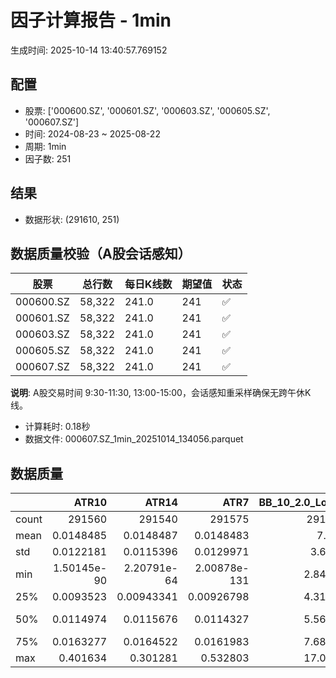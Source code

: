 # 因子计算报告 - 1min

生成时间: 2025-10-14 13:40:57.769152

## 配置

- 股票: ['000600.SZ', '000601.SZ', '000603.SZ', '000605.SZ', '000607.SZ']
- 时间: 2024-08-23 ~ 2025-08-22
- 周期: 1min
- 因子数: 251

## 结果

- 数据形状: (291610, 251)

## 数据质量校验（A股会话感知）

| 股票 | 总行数 | 每日K线数 | 期望值 | 状态 |
|------|--------|----------|--------|------|
| 000600.SZ | 58,322 | 241.0 | 241 | ✅ |
| 000601.SZ | 58,322 | 241.0 | 241 | ✅ |
| 000603.SZ | 58,322 | 241.0 | 241 | ✅ |
| 000605.SZ | 58,322 | 241.0 | 241 | ✅ |
| 000607.SZ | 58,322 | 241.0 | 241 | ✅ |

**说明**: A股交易时间 9:30-11:30, 13:00-15:00，会话感知重采样确保无跨午休K线。
- 计算耗时: 0.18秒
- 数据文件: 000607.SZ_1min_20251014_134056.parquet

## 数据质量

|       |            ATR10 |            ATR14 |              ATR7 |   BB_10_2.0_Lower |   BB_10_2.0_Middle |   BB_10_2.0_Upper |   BB_10_2.0_Width |   BB_15_2.0_Lower |   BB_15_2.0_Middle |   BB_15_2.0_Upper |   BB_15_2.0_Width |   BB_20_2.0_Lower |   BB_20_2.0_Middle |   BB_20_2.0_Upper |   BB_20_2.0_Width |      BOLB_20 |        CCI10 |           CCI14 |        CCI20 |        EMA12 |        EMA15 |        EMA20 |         EMA3 |         EMA5 |         EMA8 |      FIXLB10 |       FIXLB3 |       FIXLB5 |       FIXLB8 |       FMAX10 |       FMAX15 |       FMAX20 |        FMAX5 |      FMEAN10 |      FMEAN15 |      FMEAN20 |       FMEAN5 |       FMIN10 |       FMIN15 |       FMIN20 |        FMIN5 |       FSTD10 |       FSTD15 |       FSTD20 |        FSTD5 |      LEXLB10 |       LEXLB3 |       LEXLB5 |       LEXLB8 |         MA10 |         MA15 |         MA20 |          MA3 |          MA5 |          MA8 |             MACD |     MACD_12_26_9 |      MACD_6_13_4 |      MACD_8_17_5 |        MACD_HIST |      MACD_SIGNAL |     MEANLB10 |      MEANLB3 |      MEANLB5 |      MEANLB8 |          MSTD10 |          MSTD15 |           MSTD5 |        Momentum1 |       Momentum10 |       Momentum12 |       Momentum15 |       Momentum20 |        Momentum3 |        Momentum5 |        Momentum8 |              OBV |    OBV_SMA10 |    OBV_SMA15 |    OBV_SMA20 |     OBV_SMA5 |     Position10 |    Position12 |    Position15 |    Position20 |    Position25 |    Position30 |     Position5 |     Position8 |         RAND |       RANDNX |        RANDX |        RPROB |      RPROBCX |      RPROBNX |       RPROBX |         RSI |       RSI10 |       RSI14 |        RSI7 |         STCX |            STOCH |      STOCH_10_14 |      STOCH_14_20 |       STOCH_7_10 |          STX |   TA_ADXR_14 |    TA_ADX_14 |   TA_APO_fastperiod12_matype0_slowperiod26 |   TA_AROONOSC_14 |   TA_AROON_14_down |   TA_AROON_14_up |       TA_CCI_14 |    TA_CDL2CROWS |   TA_CDL3BLACKCROWS |   TA_CDL3INSIDE |   TA_CDL3LINESTRIKE |   TA_CDL3OUTSIDE |   TA_CDL3STARSINSOUTH |   TA_CDL3WHITESOLDIERS |   TA_CDLABANDONEDBABY |   TA_CDLADVANCEBLOCK |   TA_CDLBELTHOLD |   TA_CDLBREAKAWAY |   TA_CDLCLOSINGMARUBOZU |   TA_CDLCONCEALBABYSWALL |   TA_CDLCOUNTERATTACK |   TA_CDLDARKCLOUDCOVER |   TA_CDLDOJI |   TA_CDLDOJISTAR |   TA_CDLDRAGONFLYDOJI |   TA_CDLENGULFING |   TA_CDLEVENINGDOJISTAR |   TA_CDLEVENINGSTAR |   TA_CDLGAPSIDESIDEWHITE |   TA_CDLGRAVESTONEDOJI |   TA_CDLHAMMER |   TA_CDLHANGINGMAN |   TA_CDLHARAMI |   TA_CDLHARAMICROSS |   TA_CDLHIGHWAVE |   TA_CDLHIKKAKE |   TA_CDLHOMINGPIGEON |   TA_CDLIDENTICAL3CROWS |   TA_CDLINNECK |   TA_CDLINVERTEDHAMMER |   TA_CDLKICKING |   TA_CDLKICKINGBYLENGTH |   TA_CDLLADDERBOTTOM |   TA_CDLLONGLEGGEDDOJI |   TA_CDLLONGLINE |   TA_CDLMARUBOZU |   TA_CDLMATCHINGLOW |   TA_CDLMATHOLD |   TA_CDLMORNINGDOJISTAR |   TA_CDLMORNINGSTAR |   TA_CDLONNECK |   TA_CDLPIERCING |   TA_CDLRICKSHAWMAN |   TA_CDLRISEFALL3METHODS |   TA_CDLSEPARATINGLINES |   TA_CDLSHOOTINGSTAR |   TA_CDLSHORTLINE |   TA_CDLSPINNINGTOP |   TA_CDLSTALLEDPATTERN |   TA_CDLSTICKSANDWICH |   TA_CDLTAKURI |   TA_CDLTASUKIGAP |   TA_CDLTHRUSTING |   TA_CDLTRISTAR |   TA_CDLUNIQUE3RIVER |   TA_CDLUPSIDEGAP2CROWS |   TA_CDLXSIDEGAP3METHODS |   TA_DEMA_10 |   TA_DEMA_20 |    TA_DEMA_5 |     TA_DX_14 |    TA_EMA_10 |    TA_EMA_20 |    TA_EMA_30 |     TA_EMA_5 |    TA_EMA_60 |   TA_KAMA_10 |   TA_KAMA_20 |    TA_MFI_14 |   TA_MIDPRICE_10 |   TA_MIDPRICE_20 |   TA_MIDPRICE_5 |    TA_MOM_10 |   TA_ROCP_10 |   TA_ROCR100_10 |   TA_ROCR_10 |      TA_ROC_10 |   TA_RSI_14 |       TA_SAR |    TA_SMA_10 |    TA_SMA_20 |    TA_SMA_30 |     TA_SMA_5 |    TA_SMA_60 |   TA_STOCHF_D |   TA_STOCHF_K |   TA_STOCHRSI_fastd_period3_fastk_period5_timeperiod14_D |   TA_STOCHRSI_fastd_period3_fastk_period5_timeperiod14_K |   TA_STOCH_D |   TA_STOCH_K |     TA_T3_10 |     TA_T3_20 |      TA_T3_5 |   TA_TEMA_10 |   TA_TEMA_20 |    TA_TEMA_5 |   TA_TRIMA_10 |   TA_TRIMA_20 |   TA_TRIMA_5 |   TA_TRIX_14 |   TA_ULTOSC_timeperiod17_timeperiod214_timeperiod328 |   TA_WILLR_14 |    TA_WMA_10 |    TA_WMA_20 |     TA_WMA_5 |      TRENDLB10 |       TRENDLB3 |       TRENDLB5 |       TRENDLB8 |        Trend10 |       Trend12 |        Trend15 |        Trend20 |        Trend25 |         Trend5 |         Trend8 |       VWAP10 |       VWAP15 |       VWAP20 |       VWAP25 |       VWAP30 |   Volume_Momentum10 |   Volume_Momentum15 |   Volume_Momentum20 |   Volume_Momentum25 |   Volume_Momentum30 |   Volume_Ratio10 |   Volume_Ratio15 |   Volume_Ratio20 |   Volume_Ratio25 |   Volume_Ratio30 |     WILLR14 |     WILLR18 |     WILLR21 |      WILLR9 |
|:------|-----------------:|-----------------:|------------------:|------------------:|-------------------:|------------------:|------------------:|------------------:|-------------------:|------------------:|------------------:|------------------:|-------------------:|------------------:|------------------:|-------------:|-------------:|----------------:|-------------:|-------------:|-------------:|-------------:|-------------:|-------------:|-------------:|-------------:|-------------:|-------------:|-------------:|-------------:|-------------:|-------------:|-------------:|-------------:|-------------:|-------------:|-------------:|-------------:|-------------:|-------------:|-------------:|-------------:|-------------:|-------------:|-------------:|-------------:|-------------:|-------------:|-------------:|-------------:|-------------:|-------------:|-------------:|-------------:|-------------:|-----------------:|-----------------:|-----------------:|-----------------:|-----------------:|-----------------:|-------------:|-------------:|-------------:|-------------:|----------------:|----------------:|----------------:|-----------------:|-----------------:|-----------------:|-----------------:|-----------------:|-----------------:|-----------------:|-----------------:|-----------------:|-------------:|-------------:|-------------:|-------------:|---------------:|--------------:|--------------:|--------------:|--------------:|--------------:|--------------:|--------------:|-------------:|-------------:|-------------:|-------------:|-------------:|-------------:|-------------:|------------:|------------:|------------:|------------:|-------------:|-----------------:|-----------------:|-----------------:|-----------------:|-------------:|-------------:|-------------:|-------------------------------------------:|-----------------:|-------------------:|-----------------:|----------------:|----------------:|--------------------:|----------------:|--------------------:|-----------------:|----------------------:|-----------------------:|----------------------:|---------------------:|-----------------:|------------------:|------------------------:|-------------------------:|----------------------:|-----------------------:|-------------:|-----------------:|----------------------:|------------------:|------------------------:|--------------------:|-------------------------:|-----------------------:|---------------:|-------------------:|---------------:|--------------------:|-----------------:|----------------:|---------------------:|------------------------:|---------------:|-----------------------:|----------------:|------------------------:|---------------------:|-----------------------:|-----------------:|-----------------:|--------------------:|----------------:|------------------------:|--------------------:|---------------:|-----------------:|--------------------:|-------------------------:|------------------------:|---------------------:|------------------:|--------------------:|-----------------------:|----------------------:|---------------:|------------------:|------------------:|----------------:|---------------------:|------------------------:|-------------------------:|-------------:|-------------:|-------------:|-------------:|-------------:|-------------:|-------------:|-------------:|-------------:|-------------:|-------------:|-------------:|-----------------:|-----------------:|----------------:|-------------:|-------------:|----------------:|-------------:|---------------:|------------:|-------------:|-------------:|-------------:|-------------:|-------------:|-------------:|--------------:|--------------:|---------------------------------------------------------:|---------------------------------------------------------:|-------------:|-------------:|-------------:|-------------:|-------------:|-------------:|-------------:|-------------:|--------------:|--------------:|-------------:|-------------:|-----------------------------------------------------:|--------------:|-------------:|-------------:|-------------:|---------------:|---------------:|---------------:|---------------:|---------------:|--------------:|---------------:|---------------:|---------------:|---------------:|---------------:|-------------:|-------------:|-------------:|-------------:|-------------:|--------------------:|--------------------:|--------------------:|--------------------:|--------------------:|-----------------:|-----------------:|-----------------:|-----------------:|-----------------:|------------:|------------:|------------:|------------:|
| count | 291560           | 291540           | 291575            |      291565       |       291565       |      291565       |      291565       |      291540       |       291540       |      291540       |      291540       |      291515       |       291515       |      291515       |      291515       | 291610       | 291520       | 291480          | 291420       | 291610       | 291610       | 291610       | 291610       | 291610       | 291610       | 291610       | 291610       | 291610       | 291610       | 291565       | 291540       | 291515       | 291590       | 291610       | 291610       | 291610       | 291610       | 291610       | 291610       | 291610       | 291610       | 291610       | 291610       | 291610       | 291610       | 291610       | 291610       | 291610       | 291610       | 291565       | 291540       | 291515       | 291600       | 291590       | 291575       | 291445           | 291445           | 291535           | 291510           | 291445           | 291445           | 291610       | 291610       | 291610       | 291610       | 291565          | 291540          | 291590          | 291560           | 291560           | 291560           | 291560           | 291560           | 291560           | 291560           | 291560           | 291610           | 291565       | 291540       | 291515       | 291590       | 291565         | 291555        | 291540        | 291515        | 291490        | 291465        | 291590        | 291575        | 291610       | 291610       | 291610       | 291610       | 291610       | 291610       | 291610       | 291540      | 291560      | 291540      | 291575      | 291610       | 291525           | 291435           | 291355           | 291490           | 291610       | 291475       | 291475       |                               291555       |     291610       |       291610       |     291610       | 291480          | 291610          |      291610         | 291610          |     291610          |    291610        |           291595      |          291610        |        291610         |        291610        |    291610        |            291610 |           291610        |         291610           |        291610         |         291610         |  291610      |    291610        |           291610      |      291610       |            291610       |       291610        |            291610        |            291610      |   291610       |       291610       |  291610        |       291610        |     291610       |   291610        |       291610         |           291610        |  291610        |           291610       | 291610          |         291610          |      291610          |            291610      |    291610        |    291610        |        291610       |          291610 |          291610         |      291610         |  291610        |   291610         |        291610       |         291610           |            291610       |        291610        |       291610      |        291610       |          291610        |         291610        |    291610      |   291610          |    291610         |  291610         |      291610          |                  291610 |          291610          | 291610       | 291610       | 291610       | 291610       | 291610       | 291610       | 291610       | 291610       | 291610       | 291565       | 291515       | 291610       |     291610       |     291610       |    291610       | 291610       | 291610       |    291610       | 291610       | 291560         | 291540      | 291610       | 291565       | 291515       | 291465       | 291590       | 291315       |  291610       |  291610       |                                             291610       |                                             291610       | 291610       | 291610       | 291610       | 291610       | 291610       | 291610       | 291610       | 291610       |  291565       |  291515       | 291590       | 291610       |                                         291610       |   291545      | 291565       | 291515       | 291590       | 291565         | 291600         | 291590         | 291575         | 291565         | 291555        | 291540         | 291515         | 291490         | 291590         | 291575         | 291515       | 291515       | 291515       | 291515       | 291515       |    291560           |    291560           |    291560           |    291560           |    291560           |     291610       |     291610       |     291610       |     291610       |     291610       | 291545      | 291525      | 291510      | 291570      |
| mean  |      0.0148485   |      0.0148487   |      0.0148483    |           7.112   |            7.11441 |           7.11681 |           7.11441 |           7.11154 |            7.11444 |           7.11734 |           7.11444 |           7.11114 |            7.11447 |           7.1178  |           7.11447 |      7.11435 |     -1.49513 |     -1.40147    |     -1.28323 |      7.11405 |      7.11397 |      7.11384 |      7.11429 |      7.11424 |      7.11416 |      7.11435 |      7.11435 |      7.11435 |      7.11435 |      7.11441 |      7.11444 |      7.11447 |      7.11437 |      7.11435 |      7.11435 |      7.11435 |      7.11435 |      7.11435 |      7.11435 |      7.11435 |      7.11435 |      7.11435 |      7.11435 |      7.11435 |      7.11435 |      7.11435 |      7.11435 |      7.11435 |      7.11435 |      7.11441 |      7.11444 |      7.11447 |      7.11436 |      7.11437 |      7.11439 |      0.000375987 |      0.000375987 |      0.000188238 |      0.00024176  |      2.34535e-07 |      0.000375753 |      7.11435 |      7.11435 |      7.11435 |      7.11435 |      0.0126525  |      0.0150113  |      0.00959007 |      0.000102359 |      0.000102359 |      0.000102359 |      0.000102359 |      0.000102359 |      0.000102359 |      0.000102359 |      0.000102359 |  64639.8         |      7.11441 |      7.11444 |      7.11447 |      7.11437 |      0.466761  |      0.466276 |      0.465721 |      0.464961 |      0.464573 |      0.464236 |      0.467308 |      0.467324 |      7.11435 |      7.11435 |      7.11435 |      7.11435 |      7.11435 |      7.11435 |      7.11435 |     50.0721 |     49.9845 |     50.0721 |     49.5879 |      7.11435 |     46.5909      |     46.6746      |     46.5925      |     46.7558      |      7.11435 |     28.4113  |     28.4113  |                                    7.11442 |          7.11435 |            7.11435 |          7.11435 |     -1.40147    |     -0.00205754 |          -0.0072014 |      0.00925894 |          0.00205754 |        -0.202668 |               48.2487 |               0.128596 |            -0.0723569 |            -0.136141 |        -0.176606 |                 0 |               -0.299372 |              0.000342924 |            -0.0202325 |             -0.0778437 |      48.8975 |        -0.586057 |               13.0921 |          -7.12383 |                -0.18175 |           -0.206097 |                 0.254449 |                14.1346 |        3.09386 |           -9.89095 |       0.434896 |            0.447996 |          3.65214 |        0.261994 |            0.0253764 |               -0.174205 |      -0.158088 |                2.47282 |     -0.00171462 |              0.00651555 |           0.00102877 |                30.8981 |        -0.390933 |        -0.373444 |             2.92171 |               0 |               0.0654984 |           0.0949899 |      -0.459518 |        0.0418367 |             3.37677 |             -0.000685848 |                -5.25016 |            -0.816844 |           13.2355 |             3.64768 |              -0.115222 |              0.246562 |        13.0921 |        0.00171462 |        -0.0624121 |      -0.0277768 |           0.00102877 |                       0 |               0.00240047 |      7.11411 |      7.11384 |      7.11424 |      7.11435 |      7.11411 |      7.11384 |      7.11357 |      7.11424 |      7.11278 |      7.11441 |      7.11447 |      7.11435 |          7.11435 |          7.11435 |         7.11435 |      7.11435 |      7.11435 |         7.11435 |      7.11435 |      0.0102359 |     50.0721 |      7.11435 |      7.11441 |      7.11447 |      7.11453 |      7.11437 |      7.11473 |       7.11435 |       7.11435 |                                                  7.11435 |                                                  7.11435 |      7.11435 |      7.11435 |      7.11435 |      7.11435 |      7.11435 |      7.11411 |      7.11384 |      7.11424 |       7.11441 |       7.11447 |      7.11437 |      7.11435 |                                              7.11435 |      -50.3558 |      7.11441 |      7.11447 |      7.11437 |     -0.0301008 |     -0.0164027 |     -0.0239555 |     -0.0283445 |     -0.0301008 |     -0.031385 |     -0.0324828 |     -0.0348797 |     -0.0360119 |     -0.0239555 |     -0.0283445 |      7.02667 |      7.02667 |      7.02667 |      7.02667 |      7.02667 |         0.000102359 |         0.000102359 |         0.000102359 |         0.000102359 |         0.000102359 |          7.11435 |          7.11435 |          7.11435 |          7.11435 |          7.11435 |    -50.3558 |    -50.5032 |    -50.5922 |    -50.1175 |
| std   |      0.0122181   |      0.0115396   |      0.0129971    |           3.6758  |            3.67687 |           3.67795 |           3.67687 |           3.67546 |            3.67683 |           3.67819 |           3.67683 |           3.67517 |            3.67678 |           3.67839 |           3.67678 |      3.67697 |     87.7975  |     90.7405     |     94.203   |      3.67674 |      3.67668 |      3.67659 |      3.67692 |      3.67688 |      3.67682 |      3.67697 |      3.67697 |      3.67697 |      3.67697 |      3.67687 |      3.67683 |      3.67678 |      3.67692 |      3.67697 |      3.67697 |      3.67697 |      3.67697 |      3.67697 |      3.67697 |      3.67697 |      3.67697 |      3.67697 |      3.67697 |      3.67697 |      3.67697 |      3.67697 |      3.67697 |      3.67697 |      3.67697 |      3.67687 |      3.67683 |      3.67678 |      3.67695 |      3.67692 |      3.67689 |      0.0185861   |      0.0185861   |      0.0134932   |      0.0149577   |      0.00574061  |      0.0174428   |      3.67697 |      3.67697 |      3.67697 |      3.67697 |      0.0203414  |      0.0241094  |      0.0156038  |      0.00659993  |      0.00659993  |      0.00659993  |      0.00659993  |      0.00659993  |      0.00659993  |      0.00659993  |      0.00659993  | 309456           |      3.67687 |      3.67683 |      3.67678 |      3.67692 |      0.35935   |      0.351149 |      0.34177  |      0.331061 |      0.32394  |      0.31891  |      0.394729 |      0.370266 |      3.67697 |      3.67697 |      3.67697 |      3.67697 |      3.67697 |      3.67697 |      3.67697 |     11.8127 |     13.4986 |     11.8127 |     15.9735 |      3.67697 |     29.5443      |     20.8042      |     20.1534      |     21.5182      |      3.67697 |     14.6846  |     14.6846  |                                    3.67686 |          3.67697 |            3.67697 |          3.67697 |     90.7405     |      0.453598   |           0.848581  |      3.62408    |          0.641487   |         5.59178  |               25.5307 |               3.58373  |             3.15815   |             3.68722  |        60.9247   |                 0 |               60.5023   |              0.185182    |             7.86314   |              2.78897   |      49.9879 |        13.8069   |               33.7315 |          26.3811  |                 4.25934 |            4.53512  |                18.9775   |                34.8379 |       17.3152  |           29.8541  |      35.0566   |           33.1816   |         18.815   |       12.5351   |            1.5928    |                4.17016  |       3.97289  |               15.5296  |      3.54758    |              3.54758    |           0.320744   |                46.2074 |        56.7007   |        57.0611   |            16.8415  |               0 |               2.55843   |           3.08058   |       6.76319  |        2.04498   |            18.0631  |              0.261886    |                23.7598  |             9.00097  |           39.1929 |            19.0576  |               3.39249  |              4.95939  |        33.7315 |        1.06379    |         2.49747   |      12.4265    |           0.320744   |                       0 |               1.60372    |      3.67678 |      3.67659 |      3.67688 |      3.67697 |      3.67678 |      3.67659 |      3.67639 |      3.67688 |      3.67584 |      3.67687 |      3.67678 |      3.67697 |          3.67697 |          3.67697 |         3.67697 |      3.67697 |      3.67697 |         3.67697 |      3.67697 |      0.659993  |     11.8127 |      3.67697 |      3.67687 |      3.67678 |      3.67668 |      3.67692 |      3.67641 |       3.67697 |       3.67697 |                                                  3.67697 |                                                  3.67697 |      3.67697 |      3.67697 |      3.67697 |      3.67697 |      3.67697 |      3.67678 |      3.67659 |      3.67688 |       3.67687 |       3.67678 |      3.67692 |      3.67697 |                                              3.67697 |       34.6302 |      3.67687 |      3.67678 |      3.67692 |      1.08612   |      0.737414  |      0.926106  |      1.04228   |      1.08612   |      1.11826  |      1.15505   |      1.1984    |      1.23081   |      0.926106  |      1.04228   |      3.68418 |      3.68418 |      3.68418 |      3.68418 |      3.68418 |         0.00659993  |         0.00659993  |         0.00659993  |         0.00659993  |         0.00659993  |          3.67697 |          3.67697 |          3.67697 |          3.67697 |          3.67697 |     34.6302 |     33.6591 |     33.1165 |     36.5835 |
| min   |      1.50145e-90 |      2.20791e-64 |      2.00878e-131 |           2.84934 |            2.851   |           2.85266 |           2.851   |           2.8524  |            2.854   |           2.8556  |           2.854   |           2.85509 |            2.857   |           2.85891 |           2.857   |      2.84    |   -666.663   |   -933.326      |  -1333.32    |      2.85378 |      2.85511 |      2.85708 |      2.84318 |      2.84685 |      2.85108 |      2.84    |      2.84    |      2.84    |      2.84    |      2.851   |      2.854   |      2.857   |      2.848   |      2.84    |      2.84    |      2.84    |      2.84    |      2.84    |      2.84    |      2.84    |      2.84    |      2.84    |      2.84    |      2.84    |      2.84    |      2.84    |      2.84    |      2.84    |      2.84    |      2.851   |      2.854   |      2.857   |      2.84333 |      2.848   |      2.85125 |     -0.413397    |     -0.413397    |     -0.411441    |     -0.399867    |     -0.174985    |     -0.36826     |      2.84    |      2.84    |      2.84    |      2.84    |      0          |      0          |      0          |     -0.120122    |     -0.120122    |     -0.120122    |     -0.120122    |     -0.120122    |     -0.120122    |     -0.120122    |     -0.120122    |     -1.23787e+06 |      2.851   |      2.854   |      2.857   |      2.848   |      0         |      0        |      0        |      0        |      0        |      0        |      0        |      0        |      2.84    |      2.84    |      2.84    |      2.84    |      2.84    |      2.84    |      2.84    |      0      |      0      |      0      |      0      |      2.84    |     -1.57622e-12 |     -9.50097e-13 |     -6.30962e-13 |     -1.13687e-13 |      2.84    |      1.72341 |      1.72341 |                                    2.8525  |          2.84    |            2.84    |          2.84    |   -933.326      |   -100          |        -100         |   -100          |       -100          |      -100        |                0      |               0        |          -100         |          -100        |      -100        |                 0 |             -100        |              0           |          -100         |           -100         |       0      |      -100        |                0      |        -100       |              -100       |         -100        |              -100        |                 0      |        0       |         -100       |    -100        |         -100        |       -100       |     -200        |            0         |             -100        |    -100        |                0       |   -100          |           -100          |           0          |                 0      |      -100        |      -100        |             0       |               0 |               0         |           0         |    -100        |        0         |             0       |           -100           |              -100       |          -100        |         -100      |          -100       |            -100        |              0        |         0      |     -100          |      -100         |    -100         |           0          |                       0 |            -100          |      2.85284 |      2.85708 |      2.84685 |      2.84    |      2.85284 |      2.85708 |      2.86016 |      2.84685 |      2.86524 |      2.851   |      2.857   |      2.84    |          2.84    |          2.84    |         2.84    |      2.84    |      2.84    |         2.84    |      2.84    |    -12.0122    |      0      |      2.84    |      2.851   |      2.857   |      2.862   |      2.848   |      2.86733 |       2.84    |       2.84    |                                                  2.84    |                                                  2.84    |      2.84    |      2.84    |      2.84    |      2.84    |      2.84    |      2.85284 |      2.85708 |      2.84685 |       2.851   |       2.857   |      2.848   |      2.84    |                                              2.84    |     -100      |      2.851   |      2.857   |      2.848   |     -2.84605   |     -1.1547    |     -1.78885   |     -2.47487   |     -2.84605   |     -3.17543  |     -3.61478   |     -4.24853   |     -4.8       |     -1.78885   |     -2.47487   |      0       |      0       |      0       |      0       |      0       |        -0.120122    |        -0.120122    |        -0.120122    |        -0.120122    |        -0.120122    |          2.84    |          2.84    |          2.84    |          2.84    |          2.84    |   -100      |   -100      |   -100      |   -100      |
| 25%   |      0.0093523   |      0.00943341  |      0.00926798   |           4.31845 |            4.32    |           4.32126 |           4.32    |           4.31845 |            4.32    |           4.32181 |           4.32    |           4.31851 |            4.3205  |           4.32248 |           4.3205  |      4.32    |    -59.1302  |    -59.1743     |    -59.1982  |      4.32047 |      4.32076 |      4.32056 |      4.31997 |      4.31982 |      4.32004 |      4.32    |      4.32    |      4.32    |      4.32    |      4.32    |      4.32    |      4.3205  |      4.32    |      4.32    |      4.32    |      4.32    |      4.32    |      4.32    |      4.32    |      4.32    |      4.32    |      4.32    |      4.32    |      4.32    |      4.32    |      4.32    |      4.32    |      4.32    |      4.32    |      4.32    |      4.32    |      4.3205  |      4.32    |      4.32    |      4.32    |     -0.00424761  |     -0.00424761  |     -0.00299734  |     -0.00331845  |     -0.00129165  |     -0.00402107  |      4.32    |      4.32    |      4.32    |      4.32    |      0.00527046 |      0.00617213 |      0.00447214 |     -0.00225734  |     -0.00225734  |     -0.00225734  |     -0.00225734  |     -0.00225734  |     -0.00225734  |     -0.00225734  |     -0.00225734  | -86638           |      4.32    |      4.32    |      4.3205  |      4.32    |      0.0714286 |      0.135135 |      0.166667 |      0.2      |      0.2      |      0.2      |      0        |      0        |      4.32    |      4.32    |      4.32    |      4.32    |      4.32    |      4.32    |      4.32    |     43.7661 |     42.2772 |     43.7661 |     39.9972 |      4.32    |     21.2121      |     32.1429      |     32.4578      |     30.8333      |      4.32    |     18.1569  |     18.1569  |                                    4.32    |          4.32    |            4.32    |          4.32    |    -59.1743     |      0          |           0         |      0          |          0          |         0        |               29.727  |               0        |             0         |             0        |         0        |                 0 |                0        |              0           |             0         |              0         |       0      |         0        |                0      |           0       |                 0       |            0        |                 0        |                 0      |        0       |            0       |       0        |            0        |          0       |        0        |            0         |                0        |       0        |                0       |      0          |              0          |           0          |                 0      |         0        |         0        |             0       |               0 |               0         |           0         |       0        |        0         |             0       |              0           |                 0       |             0        |            0      |             0       |               0        |              0        |         0      |        0          |         0         |       0         |           0          |                       0 |               0          |      4.32019 |      4.32056 |      4.31982 |      4.32    |      4.32019 |      4.32056 |      4.32031 |      4.31982 |      4.31923 |      4.32    |      4.3205  |      4.32    |          4.32    |          4.32    |         4.32    |      4.32    |      4.32    |         4.32    |      4.32    |     -0.225734  |     43.7661 |      4.32    |      4.32    |      4.3205  |      4.321   |      4.32    |      4.31983 |       4.32    |       4.32    |                                                  4.32    |                                                  4.32    |      4.32    |      4.32    |      4.32    |      4.32    |      4.32    |      4.32019 |      4.32056 |      4.31982 |       4.32    |       4.3205  |      4.32    |      4.32    |                                              4.32    |      -80      |      4.32    |      4.3205  |      4.32    |     -0.858116  |     -0.577349  |     -0.730295  |     -0.840026  |     -0.858116  |     -0.886404 |     -0.917232  |     -0.953715  |     -0.961428  |     -0.730295  |     -0.840026  |      4.29343 |      4.29343 |      4.29343 |      4.29343 |      4.29343 |        -0.00225734  |        -0.00225734  |        -0.00225734  |        -0.00225734  |        -0.00225734  |          4.32    |          4.32    |          4.32    |          4.32    |          4.32    |    -80      |    -76      |    -75      |    -83.3333 |
| 50%   |      0.0114974   |      0.0115676   |      0.0114327    |           5.56734 |            5.569   |           5.5716  |           5.569   |           5.56695 |            5.56933 |           5.57233 |           5.56933 |           5.56698 |            5.5695  |           5.57297 |           5.5695  |      5.57    |      0       |     -2.3206e-11 |     -1.35343 |      5.56988 |      5.57011 |      5.56993 |      5.56948 |      5.56928 |      5.56952 |      5.57    |      5.57    |      5.57    |      5.57    |      5.569   |      5.56933 |      5.5695  |      5.57    |      5.57    |      5.57    |      5.57    |      5.57    |      5.57    |      5.57    |      5.57    |      5.57    |      5.57    |      5.57    |      5.57    |      5.57    |      5.57    |      5.57    |      5.57    |      5.57    |      5.569   |      5.56933 |      5.5695  |      5.57    |      5.57    |      5.57    |     -0.000105866 |     -0.000105866 |     -6.93306e-05 |     -9.62186e-05 |     -8.55375e-06 |     -8.82692e-05 |      5.57    |      5.57    |      5.57    |      5.57    |      0.00788811 |      0.00899735 |      0.00547723 |      0           |      0           |      0           |      0           |      0           |      0           |      0           |      0           |  14388           |      5.569   |      5.56933 |      5.5695  |      5.57    |      0.5       |      0.5      |      0.5      |      0.5      |      0.5      |      0.5      |      0.5      |      0.5      |      5.57    |      5.57    |      5.57    |      5.57    |      5.57    |      5.57    |      5.57    |     49.6175 |     49.558  |     49.6175 |     49.3239 |      5.57    |     46.6667      |     46.4598      |     47.0317      |     47           |      5.57    |     24.9036  |     24.9036  |                                    5.57    |          5.57    |            5.57    |          5.57    |     -2.3206e-11 |      0          |           0         |      0          |          0          |         0        |               47.3808 |               0        |             0         |             0        |         0        |                 0 |                0        |              0           |             0         |              0         |       0      |         0        |                0      |           0       |                 0       |            0        |                 0        |                 0      |        0       |            0       |       0        |            0        |          0       |        0        |            0         |                0        |       0        |                0       |      0          |              0          |           0          |                 0      |         0        |         0        |             0       |               0 |               0         |           0         |       0        |        0         |             0       |              0           |                 0       |             0        |            0      |             0       |               0        |              0        |         0      |        0          |         0         |       0         |           0          |                       0 |               0          |      5.56981 |      5.56993 |      5.56928 |      5.57    |      5.56981 |      5.56993 |      5.56966 |      5.56928 |      5.57013 |      5.569   |      5.5695  |      5.57    |          5.57    |          5.57    |         5.57    |      5.57    |      5.57    |         5.57    |      5.57    |      0         |     49.6175 |      5.57    |      5.569   |      5.5695  |      5.57    |      5.57    |      5.57167 |       5.57    |       5.57    |                                                  5.57    |                                                  5.57    |      5.57    |      5.57    |      5.57    |      5.57    |      5.57    |      5.56981 |      5.56993 |      5.56928 |       5.569   |       5.5695  |      5.57    |      5.57    |                                              5.57    |      -50      |      5.569   |      5.5695  |      5.57    |      0         |      0         |      0         |      0         |      0         |      0        |      0         |      0         |     -0.0125461 |      0         |      0         |      5.54192 |      5.54192 |      5.54192 |      5.54192 |      5.54192 |         0           |         0           |         0           |         0           |         0           |          5.57    |          5.57    |          5.57    |          5.57    |          5.57    |    -50      |    -50      |    -50      |    -50      |
| 75%   |      0.0163277   |      0.0164522   |      0.0161983    |           7.68196 |            7.684   |           7.68658 |           7.684   |           7.68131 |            7.68417 |           7.68696 |           7.68417 |           7.68084 |            7.684   |           7.68709 |           7.684   |      7.68    |     54.3331  |     53.8877     |     53.4312  |      7.68346 |      7.68303 |      7.68297 |      7.6835  |      7.68388 |      7.68378 |      7.68    |      7.68    |      7.68    |      7.68    |      7.684   |      7.68417 |      7.684   |      7.684   |      7.68    |      7.68    |      7.68    |      7.68    |      7.68    |      7.68    |      7.68    |      7.68    |      7.68    |      7.68    |      7.68    |      7.68    |      7.68    |      7.68    |      7.68    |      7.68    |      7.684   |      7.68417 |      7.684   |      7.68333 |      7.684   |      7.68375 |      0.00381526  |      0.00381526  |      0.00262811  |      0.00294317  |      0.00122547  |      0.00365279  |      7.68    |      7.68    |      7.68    |      7.68    |      0.0131656  |      0.0155226  |      0.01       |      0.002079    |      0.002079    |      0.002079    |      0.002079    |      0.002079    |      0.002079    |      0.002079    |      0.002079    | 308882           |      7.684   |      7.68417 |      7.684   |      7.684   |      0.75      |      0.75     |      0.733333 |      0.714286 |      0.714286 |      0.714286 |      0.999999 |      0.777778 |      7.68    |      7.68    |      7.68    |      7.68    |      7.68    |      7.68    |      7.68    |     55.8152 |     57.1674 |     55.8152 |     59.0452 |      7.68    |     68.8095      |     61.9048      |     61.6667      |     62.5         |      7.68    |     34.7086  |     34.7086  |                                    7.68417 |          7.68    |            7.68    |          7.68    |     53.8877     |      0          |           0         |      0          |          0          |         0        |               67.5548 |               0        |             0         |             0        |         0        |                 0 |                0        |              0           |             0         |              0         |     100      |         0        |                0      |           0       |                 0       |            0        |                 0        |                 0      |        0       |            0       |       0        |            0        |          0       |        0        |            0         |                0        |       0        |                0       |      0          |              0          |           0          |               100      |         0        |         0        |             0       |               0 |               0         |           0         |       0        |        0         |             0       |              0           |                 0       |             0        |            0      |             0       |               0        |              0        |         0      |        0          |         0         |       0         |           0          |                       0 |               0          |      7.68371 |      7.68297 |      7.68388 |      7.68    |      7.68371 |      7.68297 |      7.68281 |      7.68388 |      7.67988 |      7.684   |      7.684   |      7.68    |          7.68    |          7.68    |         7.68    |      7.68    |      7.68    |         7.68    |      7.68    |      0.2079    |     55.8152 |      7.68    |      7.684   |      7.684   |      7.68433 |      7.684   |      7.68167 |       7.68    |       7.68    |                                                  7.68    |                                                  7.68    |      7.68    |      7.68    |      7.68    |      7.68    |      7.68    |      7.68371 |      7.68297 |      7.68388 |       7.684   |       7.684   |      7.684   |      7.68    |                                              7.68    |      -23.0769 |      7.684   |      7.684   |      7.684   |      0.774595  |      0.577349  |      0.730295  |      0.724568  |      0.774595  |      0.809172 |      0.83341   |      0.857216  |      0.86565   |      0.730295  |      0.724568  |      7.63543 |      7.63543 |      7.63543 |      7.63543 |      7.63543 |         0.002079    |         0.002079    |         0.002079    |         0.002079    |         0.002079    |          7.68    |          7.68    |          7.68    |          7.68    |          7.68    |    -23.0769 |    -25      |    -25      |    -16.6667 |
| max   |      0.401634    |      0.301281    |      0.532803     |          17.0666  |           17.075   |          17.0834  |          17.075   |          17.0139  |           17.0293  |          17.0447  |          17.0293  |          16.9727  |           16.9915  |          17.0103  |          16.9915  |     17.17    |    666.663   |    933.327      |   1333.32    |     16.9975  |     16.9685  |     16.9268  |     17.1205  |     17.0917  |     17.0534  |     17.17    |     17.17    |     17.17    |     17.17    |     17.075   |     17.0293  |     16.9915  |     17.098   |     17.17    |     17.17    |     17.17    |     17.17    |     17.17    |     17.17    |     17.17    |     17.17    |     17.17    |     17.17    |     17.17    |     17.17    |     17.17    |     17.17    |     17.17    |     17.17    |     17.075   |     17.0293  |     16.9915  |     17.1133  |     17.098   |     17.0888  |      0.556296    |      0.556296    |      0.456311    |      0.481269    |      0.165352    |      0.502368    |     17.17    |     17.17    |     17.17    |     17.17    |      0.772765   |      0.7518     |      0.87178    |      0.146597    |      0.146597    |      0.146597    |      0.146597    |      0.146597    |      0.146597    |      0.146597    |      0.146597    |      1.30562e+06 |     17.075   |     17.0293  |     16.9915  |     17.098   |      1         |      1        |      1        |      1        |      1        |      1        |      1        |      1        |     17.17    |     17.17    |     17.17    |     17.17    |     17.17    |     17.17    |     17.17    |    100      |    100      |    100      |    100      |     17.17    |    100           |    100           |    100           |    100           |     17.17    |    100       |    100       |                                   17.06    |         17.17    |           17.17    |         17.17    |    933.327      |      0          |           0         |    100          |        100          |       100        |              100      |             100        |           100         |             0        |       100        |                 0 |              100        |            100           |           100         |              0         |     100      |       100        |              100      |         100       |                 0       |            0        |               100        |               100      |      100       |            0       |     100        |          100        |        100       |      200        |          100         |                0        |       0        |              100       |    100          |            100          |         100          |               100      |       100        |       100        |           100       |               0 |             100         |         100         |       0        |      100         |           100       |              0           |               100       |             0        |          100      |           100       |               0        |            100        |       100      |      100          |         0         |     100         |         100          |                       0 |             100          |     17.025   |     16.9268  |     17.0917  |     17.17    |     17.025   |     16.9268  |     16.8693  |     17.0917  |     16.7764  |     17.075   |     16.9915  |     17.17    |         17.17    |         17.17    |        17.17    |     17.17    |     17.17    |        17.17    |     17.17    |     14.6597    |    100      |     17.17    |     17.075   |     16.9915  |     16.9243  |     17.098   |     16.8318  |      17.17    |      17.17    |                                                 17.17    |                                                 17.17    |     17.17    |     17.17    |     17.17    |     17.17    |     17.17    |     17.025   |     16.9268  |     17.0917  |      17.075   |      16.9915  |     17.098   |     17.17    |                                             17.17    |        0      |     17.075   |     16.9915  |     17.098   |      2.84605   |      1.1547    |      1.78885   |      2.47487   |      2.84605   |      3.17543  |      3.61478   |      4.24853   |      4.8       |      1.78885   |      2.47487   |     17.0479  |     17.0479  |     17.0479  |     17.0479  |     17.0479  |         0.146597    |         0.146597    |         0.146597    |         0.146597    |         0.146597    |         17.17    |         17.17    |         17.17    |         17.17    |         17.17    |      0      |      0      |      0      |      0      |